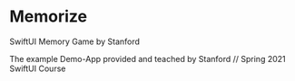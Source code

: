 # Memorize
SwiftUI Memory Game by Stanford

The example Demo-App provided and teached by Stanford // Spring 2021 SwiftUI Course
